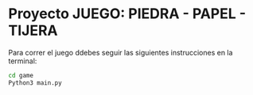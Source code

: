 # Proyecto JUEGO: PIEDRA - PAPEL - TIJERA

Para correr el juego ddebes seguir las siguientes instrucciones en la terminal: 
```sh
cd game
Python3 main.py
```


